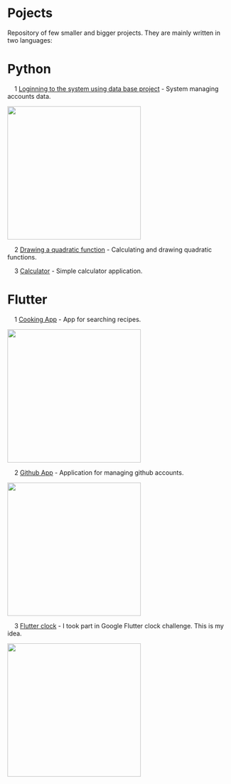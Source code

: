 # Pojects

Repository of few smaller and bigger projects. They are mainly written in two languages:

# Python

&nbsp;&nbsp;&nbsp;&nbsp;1 [Loginning to the system using data base project](https://github.com/Czarczynski/Projects/tree/master/python/Projekt%20logowania%20do%20systemu%20z%20uzyciem%20bazy%20danych)  - System managing accounts data.

<img src="https://github.com/Czarczynski/Projects/blob/master/python/Projekt%20logowania%20do%20systemu%20z%20uzyciem%20bazy%20danych/Gitscreens/user_menu.png" height=300 />

&nbsp;&nbsp;&nbsp;&nbsp;2 [Drawing a quadratic function](https://github.com/Czarczynski/Projects/tree/master/python/Math) - Calculating and drawing quadratic functions.

&nbsp;&nbsp;&nbsp;&nbsp;3 [Calculator](https://github.com/Czarczynski/Projects/tree/master/python/Kalkulator) - Simple calculator application.

# Flutter
&nbsp;&nbsp;&nbsp;&nbsp;1 [Cooking App](https://github.com/Czarczynski/Projects/tree/master/flutter/smart_cooking) - App for searching recipes.

<img src="https://github.com/Czarczynski/Projects/blob/master/flutter/smart_cooking/Gitscreens/dashboard_white.png" height=300 />

&nbsp;&nbsp;&nbsp;&nbsp;2 [Github App](https://github.com/Czarczynski/Projects/tree/master/flutter/github_app) - Application for managing github accounts.

<img src="https://github.com/Czarczynski/Projects/blob/master/flutter/github_app/Gitscreens/1.png" height=300 />

&nbsp;&nbsp;&nbsp;&nbsp;3 [Flutter clock](https://github.com/Czarczynski/Projects/tree/master/flutter/flutter_clock/analog_clock) - I took part in Google Flutter clock challenge. This is my idea.

<img src="https://github.com/Czarczynski/Projects/blob/master/flutter/flutter_clock/analog_clock/Gitscreeens/1.png" height=300 />
